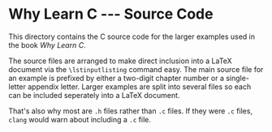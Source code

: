 # Why Learn C --- Source Code

This directory contains
the C source code
for the larger examples
used in the book
_Why Learn C_.

The source files are arranged
to make direct inclusion
into a LaTeX document
via the `\lstinputlisting` command
easy.
The main source file for an example
is prefixed by either a two-digit chapter number
or a single-letter appendix letter.
Larger examples
are split into several files
so each can be included seperately
into a LaTeX document.

That's also why most are `.h` files
rather than `.c` files.
If they were `.c` files,
`clang` would warn
about including a `.c` file.
